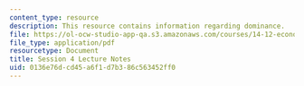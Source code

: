 ```yaml
---
content_type: resource
description: This resource contains information regarding dominance.
file: https://ol-ocw-studio-app-qa.s3.amazonaws.com/courses/14-12-economic-applications-of-game-theory-fall-2012/0136e76dcd45a6f1d7b386c563452ff0_MIT14_12F12_chapter4.pdf
file_type: application/pdf
resourcetype: Document
title: Session 4 Lecture Notes
uid: 0136e76d-cd45-a6f1-d7b3-86c563452ff0
---
```

